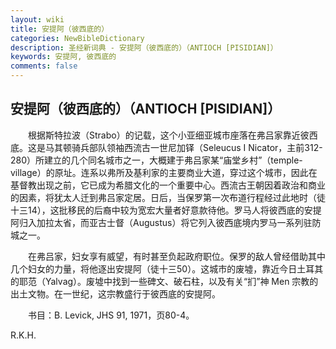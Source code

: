 ```yaml
---
layout: wiki
title: 安提阿（彼西底的）
categories: NewBibleDictionary
description: 圣经新词典 - 安提阿（彼西底的）（ANTIOCH [PISIDIAN]）
keywords: 安提阿, 彼西底的
comments: false
---
```


## 安提阿（彼西底的）（ANTIOCH [PISIDIAN]）

　　根据斯特拉波（Strabo）的记载，这个小亚细亚城市座落在弗吕家靠近彼西底。这是马其顿骑兵部队领袖西流古一世尼加铎（Seleucus I Nicator，主前312-280）所建立的几个同名城市之一，大概建于弗吕家某“庙堂乡村”（temple-village）的原址。连系以弗所及基利家的主要商业大道，穿过这个城市，因此在基督教出现之前，它已成为希腊文化的一个重要中心。西流古王朝因着政治和商业的因素，将犹太人迁到弗吕家定居。日后，当保罗第一次布道行程经过此地时（徒十三14），这批移民的后裔中较为宽宏大量者好意款待他。罗马人将彼西底的安提阿归入加拉太省，而亚古士督（Augustus）将它列入彼西底境内罗马一系列驻防城之一。

　　在弗吕家，妇女享有威望，有时甚至负起政府职位。保罗的敌人曾经借助其中几个妇女的力量，将他逐出安提阿（徒十三50）。这城市的废墟，靠近今日土耳其的耶范（Yalvag）。废墟中找到一些碑文、破石柱，以及有关“扪”神 Men 宗教的出土文物。在一世纪，这宗教盛行于彼西底的安提阿。

　　书目：B. Levick, JHS 91, 1971，页80-4。

R.K.H.
